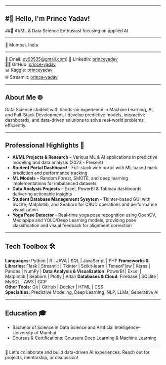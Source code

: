 
---
#👋 Hello, I'm Prince Yadav!  
---

##🚀 AI/ML & Data Science Enthusiast focusing on applied AI  

---

📍 Mumbai, India

---

📧 Email: py63535@gmail.com)
🔗 LinkedIn: [princeyadav](https://linkedin.com/in/mr-princeyadav)  
👨‍💻 GitHub: [prince-yadav](https://github.com/mr-prince-yadav)  
📊 Kaggle: [princeyadav](https://www.kaggle.com/prince10129)  
🌐 Streamlit: [prince-yadav](https://share.streamlit.io/mr-prince-yadav)  

---

## About Me 🌐
Data Science student with hands-on experience in Machine Learning, AI, and Full-Stack Development. I develop predictive models, interactive dashboards, and data-driven solutions to solve real-world problems efficiently.

---

## Professional Highlights 🌟
- **AI/ML Projects & Research** – Various ML & AI applications in predictive modeling and data analysis (2023 - Present)
- **Student Portal Dashboard** – Full-stack web portal with ML-based mark prediction and performance tracking  
- **ML Models** – Random Forest, SMOTE, and deep learning implementations for imbalanced datasets  
- **Data Analysis Projects** – Excel, PowerBI & Tableau dashboards delivering actionable insights
- **Student Database Management Sysytem** - Tkinter-based GUI with SQLite, Matplotlib, and Seaborn for CRUD operations and performance visualization
- **Yoga Pose Detector** - Real-time yoga pose recognition using OpenCV, Mediapipe and YOLO/Deep Learning models, providing pose classification and visual feedback for alignment correction  

---

## Tech Toolbox 🛠️
**Languages:** Python | R | JAVA | SQL | JavaScript | PHP 
**Frameworks & Libraries:** Flask | Streamlit | Tkinter | Scikit-learn | TensorFlow | Keras | Pandas | NumPy | 
**Data Analysis & Visualization:** PowerBI | Excel | Matplotlib | Seaborn | Plotly | Altair 
**Databases & Cloud:** Firebase | SQLlite | MySQL | AWS | GCP  
**Other Tools:** Git | GitHub | Docker | HTML | CSS  
**Specialties:** Predictive Modeling, Deep Learning, NLP, LLMs, Generative AI  

---

## Education 🎓
- Bachelor of Science in Data Science and Artificial Intelligence– University of Mumbai  
- Courses & Certifications: Coursera Deep Learning & Machine Learning 

---

🔗 Let's collaborate and build data-driven AI experiences. Reach out for projects, mentorship, or discussion!
